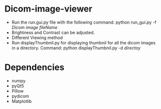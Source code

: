 # Dicom-image-viewer
- Run the run.gui.py file with the following command: python run_gui.py -f *Dicom image fileName*
- Brightness and Contrast can be adjusted.
- Different Viewing method
- Run displayThumbnil.py for displaying thumbnil for all the dicom images in a directory. Command: python displayThumbnil.py -d *directoy*
 
 # Dependencies
 - numpy
 - pyQt5
 - Pillow
 - pydicom
 - Matplotlib
